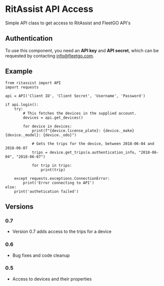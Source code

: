 # RitAssist API Access

Simple API class to get access to RitAssist and FleetGO API's

## Authentication
To use this component, you need an **API key** and **API secret**, which can be requested by contacting [info@fleetgo.com](mailto:info@fleetgo.com?subject=API%20Key).

## Example
```
from ritassist import API
import requests

api = API('Client ID', 'Client Secret', 'Username', 'Password')

if api.login():
    try:
        # This fetches the devices in the supplied account.
        devices = api.get_devices()
        
        for device in devices:
            print(f"{device.license_plate}: {device._make} {device._model}: {device._odo}")

            # Gets the trips for the device, between 2018-06-04 and 2018-06-07
            trips = device.get_trips(a.authentication_info, "2018-06-04", "2018-06-07")

            for trip in trips:
                print(trip)

    except requests.exceptions.ConnectionError:
        print('Error connecting to API')
else:
    print('authetication failed')

```


## Versions
### 0.7
- Version 0.7 adds access to the trips for a device

### 0.6
- Bug fixes and code cleanup

### 0.5
- Access to devices and their properties
